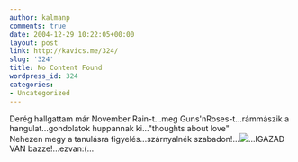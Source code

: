 ```yaml
---
author: kalmanp
comments: true
date: 2004-12-29 10:22:05+00:00
layout: post
link: http://kavics.me/324/
slug: '324'
title: No Content Found
wordpress_id: 324
categories:
- Uncategorized
---
```


Derég hallgattam már November Rain-t...meg Guns'nRoses-t...rámmászik a hangulat...gondolatok huppannak ki..."thoughts about love"  
Nehezen megy a tanulásra figyelés...szárnyalnék szabadon!...![](http://kavics.freeblog.hu/Files/atavele.bmp)...IGAZAD VAN bazze!...ezvan:(...
